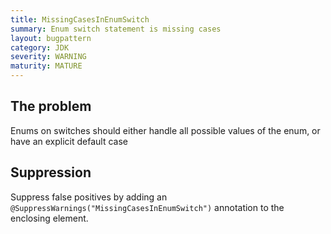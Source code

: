 ```yaml
---
title: MissingCasesInEnumSwitch
summary: Enum switch statement is missing cases
layout: bugpattern
category: JDK
severity: WARNING
maturity: MATURE
---
```


<!--
*** AUTO-GENERATED, DO NOT MODIFY ***
To make changes, edit the @BugPattern annotation or the explanation in docs/bugpattern.
-->

## The problem
Enums on switches should either handle all possible values of the enum, or have an explicit default case

## Suppression
Suppress false positives by adding an `@SuppressWarnings("MissingCasesInEnumSwitch")` annotation to the enclosing element.
